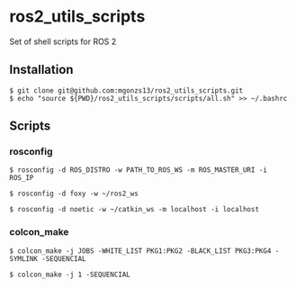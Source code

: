 # ros2_utils_scripts

Set of shell scripts for ROS 2

## Installation

```shell
$ git clone git@github.com:mgonzs13/ros2_utils_scripts.git
$ echo "source ${PWD}/ros2_utils_scripts/scripts/all.sh" >> ~/.bashrc
```

## Scripts

### rosconfig

```shell
$ rosconfig -d ROS_DISTRO -w PATH_TO_ROS_WS -m ROS_MASTER_URI -i ROS_IP
```

```shell
$ rosconfig -d foxy -w ~/ros2_ws
```

```shell
$ rosconfig -d noetic -w ~/catkin_ws -m localhost -i localhost
```

### colcon_make

```shell
$ colcon_make -j JOBS -WHITE_LIST PKG1:PKG2 -BLACK_LIST PKG3:PKG4 -SYMLINK -SEQUENCIAL
```

```shell
$ colcon_make -j 1 -SEQUENCIAL
```
